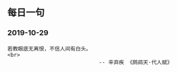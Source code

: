 ## 每日一句 

### 2019-10-29
```
若教眼底无离恨，不信人间有白头。
<br>
                             -- 辛弃疾 《鹧鸪天·代人赋》
```
